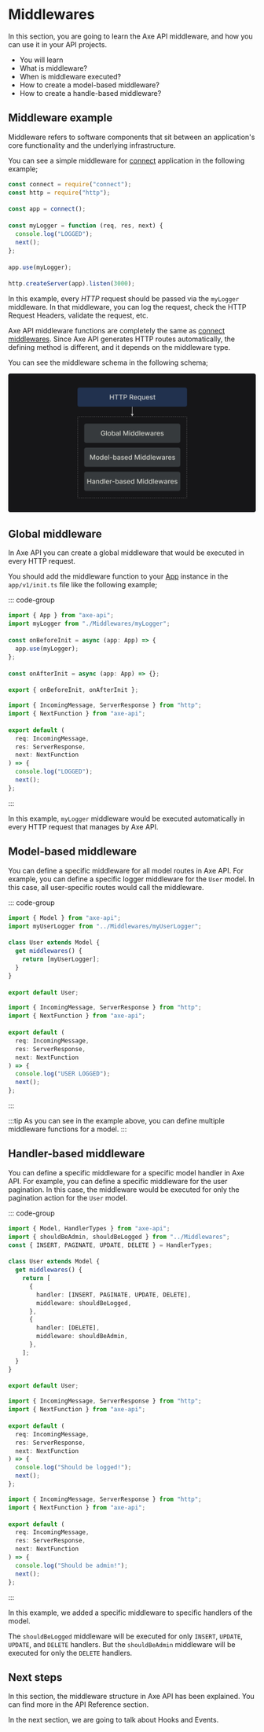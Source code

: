 # Middlewares

<p class="description">
In this section, you are going to learn the Axe API middleware, and how you can use it in your API projects.
</p>

<ul class="intro">
  <li>You will learn</li>
  <li>What is middleware?</li>
  <li>When is middleware executed?</li>
  <li>How to create a model-based middleware?</li>
  <li>How to create a handle-based middleware?</li>
</ul>

## Middleware example

Middleware refers to software components that sit between an application's core functionality and the underlying infrastructure.

You can see a simple middleware for [connect](https://github.com/senchalabs/connect) application in the following example;

```js
const connect = require("connect");
const http = require("http");

const app = connect();

const myLogger = function (req, res, next) {
  console.log("LOGGED");
  next();
};

app.use(myLogger);

http.createServer(app).listen(3000);
```

In this example, every _HTTP_ request should be passed via the `myLogger` middleware. In that middleware, you can log the request, check the HTTP Request Headers, validate the request, etc.

Axe API middleware functions are completely the same as [connect middlewares](https://github.com/senchalabs/connect#use-middleware). Since Axe API generates HTTP routes automatically, the defining method is different, and it depends on the middleware type.

You can see the middleware schema in the following schema;

![Axe API Middlewares](axe-api-middlewares.png)

## Global middleware

In Axe API you can create a global middleware that would be executed in every HTTP request.

You should add the middleware function to your [App](/reference/app) instance in the `app/v1/init.ts` file like the following example;

::: code-group

```ts [app/v1/init.ts]
import { App } from "axe-api";
import myLogger from "./Middlewares/myLogger";

const onBeforeInit = async (app: App) => {
  app.use(myLogger);
};

const onAfterInit = async (app: App) => {};

export { onBeforeInit, onAfterInit };
```

```ts [app/Middlewares/myLogger.ts]
import { IncomingMessage, ServerResponse } from "http";
import { NextFunction } from "axe-api";

export default (
  req: IncomingMessage,
  res: ServerResponse,
  next: NextFunction
) => {
  console.log("LOGGED");
  next();
};
```

:::

In this example, `myLogger` middleware would be executed automatically in every HTTP request that manages by Axe API.

## Model-based middleware

You can define a specific middleware for all model routes in Axe API. For example, you can define a specific logger middleware for the `User` model. In this case, all user-specific routes would call the middleware.

::: code-group

```ts [app/Models/User.ts]
import { Model } from "axe-api";
import myUserLogger from "../Middlewares/myUserLogger";

class User extends Model {
  get middlewares() {
    return [myUserLogger];
  }
}

export default User;
```

```ts [app/Middlewares/myUserLogger.ts]
import { IncomingMessage, ServerResponse } from "http";
import { NextFunction } from "axe-api";

export default (
  req: IncomingMessage,
  res: ServerResponse,
  next: NextFunction
) => {
  console.log("USER LOGGED");
  next();
};
```

:::

:::tip
As you can see in the example above, you can define multiple middleware functions for a model.
:::

## Handler-based middleware

You can define a specific middleware for a specific model handler in Axe API. For example, you can define a specific middleware for the user pagination. In this case, the middleware would be executed for only the pagination action for the `User` model.

::: code-group

```ts [Models/User.ts]
import { Model, HandlerTypes } from "axe-api";
import { shouldBeAdmin, shouldBeLogged } from "../Middlewares";
const { INSERT, PAGINATE, UPDATE, DELETE } = HandlerTypes;

class User extends Model {
  get middlewares() {
    return [
      {
        handler: [INSERT, PAGINATE, UPDATE, DELETE],
        middleware: shouldBeLogged,
      },
      {
        handler: [DELETE],
        middleware: shouldBeAdmin,
      },
    ];
  }
}

export default User;
```

```ts [Middlewares/shouldBeLogged.ts]
import { IncomingMessage, ServerResponse } from "http";
import { NextFunction } from "axe-api";

export default (
  req: IncomingMessage,
  res: ServerResponse,
  next: NextFunction
) => {
  console.log("Should be logged!");
  next();
};
```

```ts [Middlewares/shouldBeAdmin.ts]
import { IncomingMessage, ServerResponse } from "http";
import { NextFunction } from "axe-api";

export default (
  req: IncomingMessage,
  res: ServerResponse,
  next: NextFunction
) => {
  console.log("Should be admin!");
  next();
};
```

:::

In this example, we added a specific middleware to specific handlers of the model.

The `shouldBeLogged` middleware will be executed for only `INSERT`, `UPDATE`, `UPDATE`, and `DELETE` handlers. But the `shouldBeAdmin` middleware will be executed for only the `DELETE` handlers.

## Next steps

In this section, the middleware structure in Axe API has been explained. You can find more in the API Reference section.

In the next section, we are going to talk about Hooks and Events.
